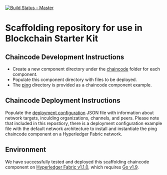 [![Build Status - Master](https://travis-ci.org/IBM-Blockchain-Starter-Kit/chaincode-bootstrap.svg?branch=master)](https://travis-ci.org/IBM-Blockchain-Starter-Kit/chaincode-bootstrap/builds)

# Scaffolding repository for use in Blockchain Starter Kit

## Chaincode Development Instructions
* Create a new component directory under the [chaincode](/chaincode) folder for each component.
* Populate this component directory with files to be deployed.
* The [ping](/chaincode/ping) directory is provided as a chaincode component example. 

## Chaincode Deployment Instructions
Populate the [deployment configuration](deploy_config.json) JSON file with information about network targets, inculding organizations, channels, and peers. Please note that included in this repostiory, there is a deployment configuration example file with the default network architecture to install and instantiate the ping chaincode component on a Hyperledger Fabric network.

## Environment
We have successfully tested and deployed this scaffolding chaincode component on [Hyperledger Fabric v1.1.0](https://hyperledger-fabric.readthedocs.io/en/release-1.1/releases.html), which requires [Go v1.9](https://golang.org/dl/).